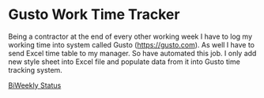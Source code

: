 # Gusto Work Time Tracker

Being a contractor at the end of every other working week I have to log my working time into system called Gusto (https://gusto.com). As well I have to send Excel time table to my manager. So have automated this job. I only add new style sheet into Excel file and populate data from it into Gusto time tracking system.

[BiWeekly Status](#https://github.com/sheva/GustoWorkTimeTracker/tree/master/src/main/resources)

